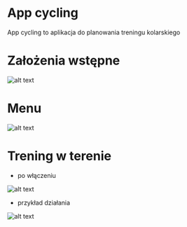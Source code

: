 # App cycling

App cycling to aplikacja do planowania treningu kolarskiego

# Założenia wstępne

![alt text](https://github.com/tadekj87/App_cycling/blob/master/App2/App2/zalozenia.png)

# Menu

![alt text](https://github.com/tadekj87/App_cycling/blob/master/App2/App2/menu.png)

# Trening w terenie 

* po włączeniu

![alt text](https://github.com/tadekj87/App_cycling/blob/master/App2/App2/teren_onStart.png)

* przykład działania

![alt text](https://github.com/tadekj87/App_cycling/blob/master/App2/App2/teren_onRun.png)
